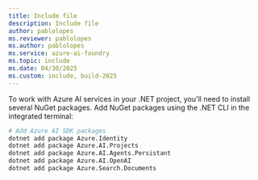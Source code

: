 ```yaml
---
title: Include file
description: Include file
author: pablolopes
ms.reviewer: pablolopes
ms.author: pablolopes
ms.service: azure-ai-foundry
ms.topic: include
ms.date: 04/30/2025
ms.custom: include, build-2025
---
```


To work with Azure AI services in your .NET project, you'll need to install several NuGet packages. Add NuGet packages using the .NET CLI in the integrated terminal:
    
```bash
# Add Azure AI SDK packages
dotnet add package Azure.Identity
dotnet add package Azure.AI.Projects
dotnet add package Azure.AI.Agents.Persistant
dotnet add package Azure.AI.OpenAI
dotnet add package Azure.Search.Documents
```
